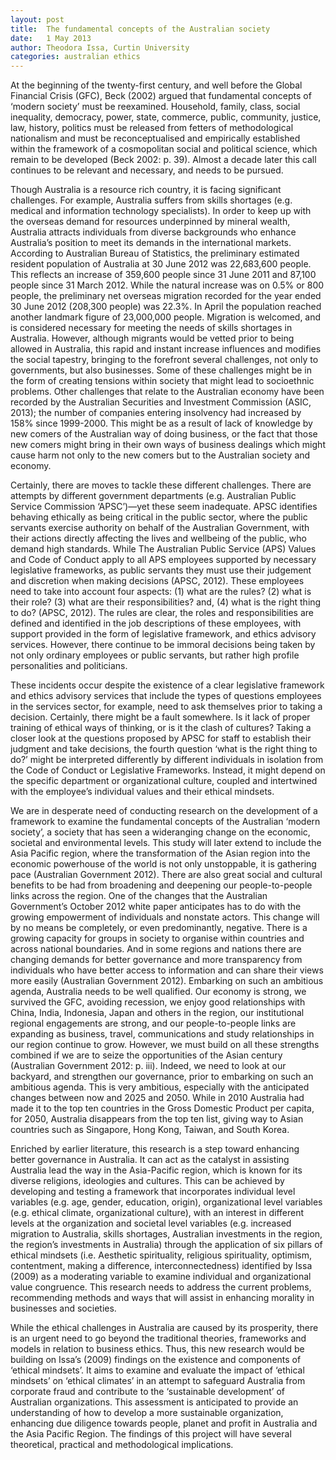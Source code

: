 ```yaml
---   
layout: post
title:  The fundamental concepts of the Australian society
date:   1 May 2013
author: Theodora Issa, Curtin University
categories: australian ethics
---
```

   
At the beginning of the twenty-first century, and well before the Global Financial Crisis (GFC), Beck (2002) argued that fundamental concepts of ‘modern society’ must be reexamined. Household, family, class, social inequality, democracy, power, state, commerce, public, community, justice, law, history, politics must be released from fetters of methodological nationalism and must be reconceptualised and empirically established within the framework of a cosmopolitan social and political science, which remain to be developed (Beck 2002: p. 39). Almost a decade later this call continues to be relevant and necessary, and needs to be pursued.

Though Australia is a resource rich country, it is facing significant challenges. For example, Australia suffers from skills shortages (e.g. medical and information technology specialists). In order to keep up with the overseas demand for resources underpinned by mineral wealth, Australia attracts individuals from diverse backgrounds who enhance Australia’s position to meet its demands in the international markets. According to Australian Bureau of Statistics, the preliminary estimated resident population of Australia at 30 June 2012 was 22,683,600 people. This reflects an increase of 359,600 people since 31 June 2011 and 87,100 people since 31 March 2012. While the natural increase was on 0.5% or 800 people, the preliminary net overseas migration recorded for the year ended 30 June 2012 (208,300 people) was 22.3%. In April the population reached another landmark figure of 23,000,000 people. Migration is welcomed, and is considered necessary for meeting the needs of skills shortages in Australia. However, although migrants would be vetted prior to being allowed in Australia, this rapid and instant increase influences and modifies the social tapestry, bringing to the forefront several challenges, not only to governments, but also businesses. Some of these challenges might be in the form of creating tensions within society that might lead to socioethnic problems. Other challenges that relate to the Australian economy have been recorded by the Australian Securities and Investment Commission (ASIC, 2013); the number of companies entering insolvency had increased by 158% since 1999-2000. This might be as a result of lack of knowledge by new comers of the Australian way of doing business, or the fact that those new comers might bring in their own ways of business dealings which might cause harm not only to the new comers but to the Australian society and economy.

Certainly, there are moves to tackle these different challenges. There are attempts by different government departments (e.g. Australian Public Service Commission ‘APSC’)—yet these seem inadequate. APSC identifies behaving ethically as being critical in the public sector, where the public servants exercise authority on behalf of the Australian Government, with their actions directly affecting the lives and wellbeing of the public, who demand high standards. While The Australian Public Service (APS) Values and Code of Conduct apply to all APS employees supported by necessary legislative frameworks, as public servants they must use their judgement and discretion when making decisions (APSC, 2012). These employees need to take into account four aspects: (1) what are the rules? (2) what is their role? (3) what are their responsibilities? and, (4) what is the right thing to do? (APSC, 2012). The rules are clear, the roles and responsibilities are defined and identified in the job descriptions of these employees, with support provided in the form of legislative framework, and ethics advisory services. However, there continue to be immoral decisions being taken by not only ordinary employees or public servants, but rather high profile personalities and politicians.

These incidents occur despite the existence of a clear legislative framework and ethics advisory services that include the types of questions employees in the services sector, for example, need to ask themselves prior to taking a decision. Certainly, there might be a fault somewhere. Is it lack of proper training of ethical ways of thinking, or is it the clash of cultures? Taking a closer look at the questions proposed by APSC for staff to establish their judgment and take decisions, the fourth question ‘what is the right thing to do?’ might be interpreted differently by different individuals in isolation from the Code of Conduct or Legislative Frameworks. Instead, it might depend on the specific department or organizational culture, coupled and intertwined with the employee’s individual values and their ethical mindsets.

We are in desperate need of conducting research on the development of a framework to examine the fundamental concepts of the Australian ‘modern society’, a society that has seen a wideranging change on the economic, societal and environmental levels. This study will later extend to include the Asia Pacific region, where the transformation of the Asian region into the economic powerhouse of the world is not only unstoppable, it is gathering pace (Australian Government 2012). There are also great social and cultural benefits to be had from broadening and deepening our people-to-people links across the region. One of the changes that the Australian Government’s October 2012 white paper anticipates has to do with the growing empowerment of individuals and nonstate actors. This change will by no means be completely, or even predominantly, negative. There is a growing capacity for groups in society to organise within countries and across national boundaries. And in some regions and nations there are changing demands for better governance and more transparency from individuals who have better access to information and can share their views more easily (Australian Government 2012). Embarking on such an ambitious agenda, Australia needs to be well qualified. Our economy is strong, we survived the GFC, avoiding recession, we enjoy good relationships with China, India, Indonesia, Japan and others in the region, our institutional regional engagements are strong, and our people-to-people links are expanding as business, travel, communications and study relationships in our region continue to grow. However, we must build on all these strengths combined if we are to seize the opportunities of the Asian century (Australian Government 2012: p. iii). Indeed, we need to look at our backyard, and strengthen our governance, prior to embarking on such an ambitious agenda. This is very ambitious, especially with the anticipated changes between now and 2025 and 2050. While in 2010 Australia had made it to the top ten countries in the Gross Domestic Product per capita, for 2050, Australia disappears from the top ten list, giving way to Asian countries such as Singapore, Hong Kong, Taiwan, and South Korea.

Enriched by earlier literature, this research is a step toward enhancing better governance in Australia. It can act as the catalyst in assisting Australia lead the way in the Asia-Pacific region, which is known for its diverse religions, ideologies and cultures. This can be achieved by developing and testing a framework that incorporates individual level variables (e.g. age, gender, education, origin), organizational level variables (e.g. ethical climate, organizational culture), with an interest in different levels at the organization and societal level variables (e.g. increased migration to Australia, skills shortages, Australian investments in the region, the region’s investments in Australia) through the application of six pillars of ethical mindsets (i.e. Aesthetic spirituality, religious spirituality, optimism, contentment, making a difference, interconnectedness) identified by Issa (2009) as a moderating variable to examine individual and organizational value congruence. This research needs to address the current problems, recommending methods and ways that will assist in enhancing morality in businesses and societies.

While the ethical challenges in Australia are caused by its prosperity, there is an urgent need to go beyond the traditional theories, frameworks and models in relation to business ethics. Thus, this new research would be building on Issa’s (2009) findings on the existence and components of ‘ethical mindsets’. It aims to examine and evaluate the impact of ‘ethical mindsets’ on ‘ethical climates’ in an attempt to safeguard Australia from corporate fraud and contribute to the ‘sustainable development’ of Australian organizations. This assessment is anticipated to provide an understanding of how to develop a more sustainable organization, enhancing due diligence towards people, planet and profit in Australia and the Asia Pacific Region. The findings of this project will have several theoretical, practical and methodological implications.
